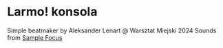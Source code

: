 # Larmo! konsola
Simple beatmaker by Aleksander Lenart @ Warsztat Miejski 2024
Sounds from [Sample Focus](https://samplefocus.com)